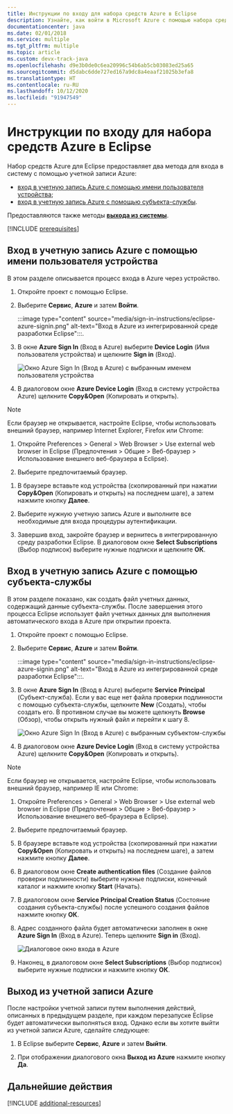 ```yaml
---
title: Инструкции по входу для набора средств Azure в Eclipse
description: Узнайте, как войти в Microsoft Azure с помощью набора средств Azure для Eclipse.
documentationcenter: java
ms.date: 02/01/2018
ms.service: multiple
ms.tgt_pltfrm: multiple
ms.topic: article
ms.custom: devx-track-java
ms.openlocfilehash: d9e3b0de0c6ea20996c54b6ab5cb03083ed25a65
ms.sourcegitcommit: d5dabc6dde727ed167a9dc8a4eaaf21025b3efa8
ms.translationtype: HT
ms.contentlocale: ru-RU
ms.lasthandoff: 10/12/2020
ms.locfileid: "91947549"
---
```

# <a name="sign-in-instructions-for-the-azure-toolkit-for-eclipse"></a>Инструкции по входу для набора средств Azure в Eclipse

Набор средств Azure для Eclipse предоставляет два метода для входа в систему с помощью учетной записи Azure:

  - [вход в учетную запись Azure с помощью имени пользователя устройства](#sign-in-to-your-azure-account-by-device-login);
  - [вход в учетную запись Azure с помощью субъекта-службы](#sign-in-to-your-azure-account-by-service-principal).

Предоставляются также методы [**выхода из системы**](#sign-out-of-your-azure-account).

[!INCLUDE [prerequisites](includes/prerequisites.md)]

## <a name="sign-in-to-your-azure-account-by-device-login"></a>Вход в учетную запись Azure с помощью имени пользователя устройства

В этом разделе описывается процесс входа в Azure через устройство.

1. Откройте проект с помощью Eclipse.

1. Выберите **Сервис**, **Azure** и затем **Войти**.

      :::image type="content" source="media/sign-in-instructions/eclipse-azure-signin.png" alt-text="Вход в Azure из интегрированной среде разработки Eclipse":::.

1. В окне **Azure Sign In** (Вход в Azure) выберите **Device Login** (Имя пользователя устройства) и щелкните **Sign in** (Вход).

   ![Окно Azure Sign In (Вход в Azure) с выбранным именем пользователя устройства][I02]

1. В диалоговом окне **Azure Device Login** (Вход в систему устройства Azure) щелкните **Copy&Open** (Копировать и открыть).

> [!NOTE]
>
> Если браузер не открывается, настройте Eclipse, чтобы использовать внешний браузер, например Internet Explorer, Firefox или Chrome:
>
> 1. Откройте Preferences > General > Web Browser > Use external web browser in Eclipse (Предпочтения > Общие > Веб-браузер > Использование внешнего веб-браузера в Eclipse).
>
> 2. Выберите предпочитаемый браузер.
>

1. В браузере вставьте код устройства (скопированный при нажатии **Copy&Open** (Копировать и открыть) на последнем шаге), а затем нажмите кнопку **Далее**.

1. Выберите нужную учетную запись Azure и выполните все необходимые для входа процедуры аутентификации.

1. Завершив вход, закройте браузер и вернитесь в интегрированную среду разработки Eclipse. В диалоговом окне **Select Subscriptions** (Выбор подписок) выберите нужные подписки и щелкните **ОК**.

## <a name="sign-in-to-your-azure-account-by-service-principal"></a>Вход в учетную запись Azure с помощью субъекта-службы

В этом разделе показано, как создать файл учетных данных, содержащий данные субъекта-службы. После завершения этого процесса Eclipse использует файл учетных данных для выполнения автоматического входа в Azure при открытии проекта.

1. Откройте проект с помощью Eclipse.

2. Выберите **Сервис**, **Azure** и затем **Войти**.

      :::image type="content" source="media/sign-in-instructions/eclipse-azure-signin.png" alt-text="Вход в Azure из интегрированной среде разработки Eclipse":::.

3. В окне **Azure Sign In** (Вход в Azure) выберите **Service Principal** (Субъект-служба). Если у вас еще нет файла проверки подлинности с помощью субъекта-службы, щелкните **New** (Создать), чтобы создать его. В противном случае вы можете щелкнуть **Browse** (Обзор), чтобы открыть нужный файл и перейти к шагу 8.

   ![Окно Azure Sign In (Вход в Azure) с выбранным субъектом-службы][A02]

4. В диалоговом окне **Azure Device Login** (Вход в систему устройства Azure) щелкните **Copy&Open** (Копировать и открыть).

> [!NOTE]
>
> Если браузер не открывается, настройте Eclipse, чтобы использовать внешний браузер, например IE или Chrome:
>
> 1. Откройте Preferences > General > Web Browser > Use external web browser in Eclipse (Предпочтения > Общие > Веб-браузер > Использование внешнего веб-браузера в Eclipse).
>
> 2. Выберите предпочитаемый браузер.
>

5. В браузере вставьте код устройства (скопированный при нажатии **Copy&Open** (Копировать и открыть) на последнем шаге), а затем нажмите кнопку **Далее**.

6. В диалоговом окне **Create authentication files** (Создание файлов проверки подлинности) выберите нужные подписки, конечный каталог и нажмите кнопку **Start** (Начать).

7. В диалоговом окне **Service Principal Creation Status** (Состояние создания субъекта-службы) после успешного создания файлов нажмите кнопку **ОК**.

8. Адрес созданного файла будет автоматически заполнен в окне **Azure Sign In** (Вход в Azure). Теперь щелкните **Sign in** (Вход).

   ![Диалоговое окно входа в Azure][A06]

9. Наконец, в диалоговом окне **Select Subscriptions** (Выбор подписок) выберите нужные подписки и нажмите кнопку **ОК**.


## <a name="sign-out-of-your-azure-account"></a>Выход из учетной записи Azure

После настройки учетной записи путем выполнения действий, описанных в предыдущем разделе, при каждом перезапуске Eclipse будет автоматически выполняться вход. Однако если вы хотите выйти из учетной записи Azure, сделайте следующее:

1. В Eclipse выберите **Сервис**, **Azure** и затем **Выйти**.

2. При отображении диалогового окна **Выход из Azure** нажмите кнопку **Да**.

## <a name="next-steps"></a>Дальнейшие действия

[!INCLUDE [additional-resources](includes/additional-resources.md)]

<!-- URL List -->


<!-- IMG List -->

[I02]: media/sign-in-instructions/I02.png

[A02]: media/sign-in-instructions/A02.png
[A06]: media/sign-in-instructions/A06.png

